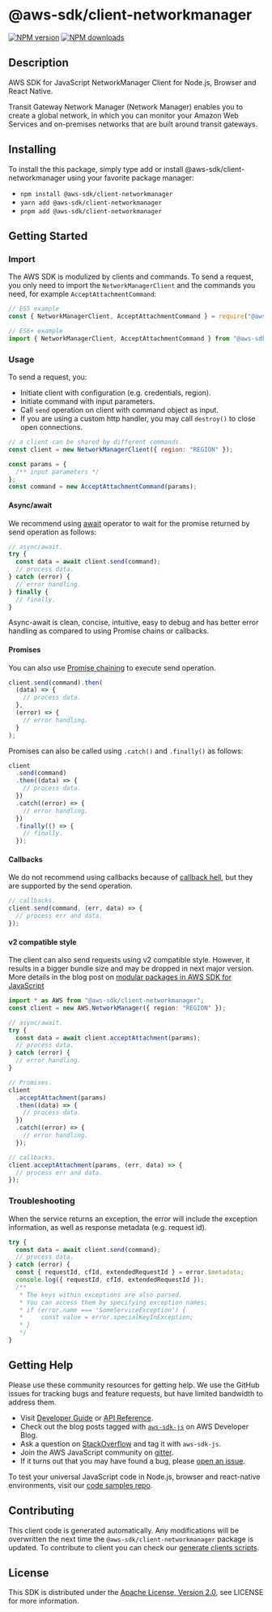 # @aws-sdk/client-networkmanager

[![NPM version](https://img.shields.io/npm/v/@aws-sdk/client-networkmanager/latest.svg)](https://www.npmjs.com/package/@aws-sdk/client-networkmanager)
[![NPM downloads](https://img.shields.io/npm/dm/@aws-sdk/client-networkmanager.svg)](https://www.npmjs.com/package/@aws-sdk/client-networkmanager)

## Description

AWS SDK for JavaScript NetworkManager Client for Node.js, Browser and React Native.

<p>Transit Gateway Network Manager (Network Manager) enables you to create a global network, in which you can monitor your
Amazon Web Services and on-premises networks that are built around transit gateways.</p>

## Installing

To install the this package, simply type add or install @aws-sdk/client-networkmanager
using your favorite package manager:

- `npm install @aws-sdk/client-networkmanager`
- `yarn add @aws-sdk/client-networkmanager`
- `pnpm add @aws-sdk/client-networkmanager`

## Getting Started

### Import

The AWS SDK is modulized by clients and commands.
To send a request, you only need to import the `NetworkManagerClient` and
the commands you need, for example `AcceptAttachmentCommand`:

```js
// ES5 example
const { NetworkManagerClient, AcceptAttachmentCommand } = require("@aws-sdk/client-networkmanager");
```

```ts
// ES6+ example
import { NetworkManagerClient, AcceptAttachmentCommand } from "@aws-sdk/client-networkmanager";
```

### Usage

To send a request, you:

- Initiate client with configuration (e.g. credentials, region).
- Initiate command with input parameters.
- Call `send` operation on client with command object as input.
- If you are using a custom http handler, you may call `destroy()` to close open connections.

```js
// a client can be shared by different commands.
const client = new NetworkManagerClient({ region: "REGION" });

const params = {
  /** input parameters */
};
const command = new AcceptAttachmentCommand(params);
```

#### Async/await

We recommend using [await](https://developer.mozilla.org/en-US/docs/Web/JavaScript/Reference/Operators/await)
operator to wait for the promise returned by send operation as follows:

```js
// async/await.
try {
  const data = await client.send(command);
  // process data.
} catch (error) {
  // error handling.
} finally {
  // finally.
}
```

Async-await is clean, concise, intuitive, easy to debug and has better error handling
as compared to using Promise chains or callbacks.

#### Promises

You can also use [Promise chaining](https://developer.mozilla.org/en-US/docs/Web/JavaScript/Guide/Using_promises#chaining)
to execute send operation.

```js
client.send(command).then(
  (data) => {
    // process data.
  },
  (error) => {
    // error handling.
  }
);
```

Promises can also be called using `.catch()` and `.finally()` as follows:

```js
client
  .send(command)
  .then((data) => {
    // process data.
  })
  .catch((error) => {
    // error handling.
  })
  .finally(() => {
    // finally.
  });
```

#### Callbacks

We do not recommend using callbacks because of [callback hell](http://callbackhell.com/),
but they are supported by the send operation.

```js
// callbacks.
client.send(command, (err, data) => {
  // process err and data.
});
```

#### v2 compatible style

The client can also send requests using v2 compatible style.
However, it results in a bigger bundle size and may be dropped in next major version. More details in the blog post
on [modular packages in AWS SDK for JavaScript](https://aws.amazon.com/blogs/developer/modular-packages-in-aws-sdk-for-javascript/)

```ts
import * as AWS from "@aws-sdk/client-networkmanager";
const client = new AWS.NetworkManager({ region: "REGION" });

// async/await.
try {
  const data = await client.acceptAttachment(params);
  // process data.
} catch (error) {
  // error handling.
}

// Promises.
client
  .acceptAttachment(params)
  .then((data) => {
    // process data.
  })
  .catch((error) => {
    // error handling.
  });

// callbacks.
client.acceptAttachment(params, (err, data) => {
  // process err and data.
});
```

### Troubleshooting

When the service returns an exception, the error will include the exception information,
as well as response metadata (e.g. request id).

```js
try {
  const data = await client.send(command);
  // process data.
} catch (error) {
  const { requestId, cfId, extendedRequestId } = error.$metadata;
  console.log({ requestId, cfId, extendedRequestId });
  /**
   * The keys within exceptions are also parsed.
   * You can access them by specifying exception names:
   * if (error.name === 'SomeServiceException') {
   *     const value = error.specialKeyInException;
   * }
   */
}
```

## Getting Help

Please use these community resources for getting help.
We use the GitHub issues for tracking bugs and feature requests, but have limited bandwidth to address them.

- Visit [Developer Guide](https://docs.aws.amazon.com/sdk-for-javascript/v3/developer-guide/welcome.html)
  or [API Reference](https://docs.aws.amazon.com/AWSJavaScriptSDK/v3/latest/index.html).
- Check out the blog posts tagged with [`aws-sdk-js`](https://aws.amazon.com/blogs/developer/tag/aws-sdk-js/)
  on AWS Developer Blog.
- Ask a question on [StackOverflow](https://stackoverflow.com/questions/tagged/aws-sdk-js) and tag it with `aws-sdk-js`.
- Join the AWS JavaScript community on [gitter](https://gitter.im/aws/aws-sdk-js-v3).
- If it turns out that you may have found a bug, please [open an issue](https://github.com/aws/aws-sdk-js-v3/issues/new/choose).

To test your universal JavaScript code in Node.js, browser and react-native environments,
visit our [code samples repo](https://github.com/aws-samples/aws-sdk-js-tests).

## Contributing

This client code is generated automatically. Any modifications will be overwritten the next time the `@aws-sdk/client-networkmanager` package is updated.
To contribute to client you can check our [generate clients scripts](https://github.com/aws/aws-sdk-js-v3/tree/main/scripts/generate-clients).

## License

This SDK is distributed under the
[Apache License, Version 2.0](http://www.apache.org/licenses/LICENSE-2.0),
see LICENSE for more information.
